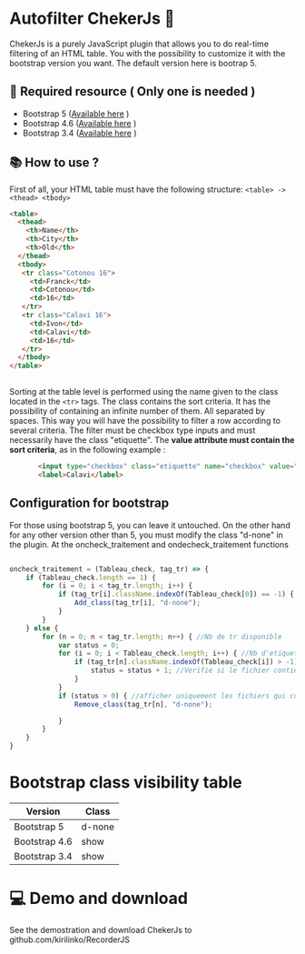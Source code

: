 # Autofilter ChekerJs :abacus: 
ChekerJs is a purely JavaScript plugin that allows you to do real-time filtering of an HTML table. You with the possibility to customize it with the bootstrap version you want. The default version here is bootrap 5.
## :pushpin: Required resource ( Only one is needed )
 * Bootstrap 5 ([Available here](https://getbootstrap.com/docs/5.0/getting-started/download/) )
 * Bootstrap 4.6 ([Available here](https://getbootstrap.com/docs/4.6/getting-started/introduction/) )
 * Bootstrap 3.4 ([Available here](https://getbootstrap.com/docs/3.4/getting-started/) )
 ## :books: How to use ?
   
 First of all, your HTML table must have the following structure: ``` <table> -> <thead> <tbody> ```
```html 
<table>
  <thead>
    <th>Name</th>
    <th>City</th> 
    <th>Old</th> 
  </thead>
  <tbody>
   <tr class="Cotonou 16">
     <td>Franck</td>
     <td>Cotonou</td>
     <td>16</td>
   </tr>
   <tr class="Calavi 16">
     <td>Ivon</td>
     <td>Calavi</td>
     <td>16</td>
   </tr>
  </tbody>
</table>
  
```
Sorting at the table level is performed using the name given to the class located in the ``` <tr> ``` tags. The class contains the sort criteria. It has the possibility of containing an infinite number of them. All separated by spaces. This way you will have the possibility to filter a row according to several criteria. The filter must be checkbox type inputs and must necessarily have the class "etiquette". The **value attribute must contain the sort criteria**, as in the following example :

```html 
       <input type="checkbox" class="etiquette" name="checkbox" value="Calavi" onchange="filtrage(this)">
       <label>Calavi</label> 

```
## Configuration for bootstrap
For those using bootstrap 5, you can leave it untouched. On the other hand for any other version other than 5, you must modify the class "d-none" in the plugin. At the oncheck_traitement and ondecheck_traitement functions
```javascript

oncheck_traitement = (Tableau_check, tag_tr) => {
    if (Tableau_check.length == 1) {
        for (i = 0; i < tag_tr.length; i++) {
            if (tag_tr[i].className.indexOf(Tableau_check[0]) == -1) {
                Add_class(tag_tr[i], "d-none");
            }
        }
    } else {
        for (n = 0; n < tag_tr.length; n++) { //Nb de tr disponible 
            var status = 0;
            for (i = 0; i < Tableau_check.length; i++) { //Nb d'etiquette checker
                if (tag_tr[n].className.indexOf(Tableau_check[i]) > -1) {
                    status = status + 1; //Verifie si le fichier contient une des étiquettes
                }
            }
            if (status > 0) { //afficher uniquement les fichiers qui contiennent une des étiquettes.
                Remove_class(tag_tr[n], "d-none");

            }
        }
    }
}
```
# Bootstrap class visibility table
Version | Class
------------ | -------------
Bootstrap 5 | d-none
Bootstrap 4.6 | show
Bootstrap 3.4 | show

# :computer: Demo and download
See the demostration and download ChekerJs to github.com/kirilinko/RecorderJS
